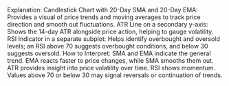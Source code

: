 Explanation:
Candlestick Chart with 20-Day SMA and 20-Day EMA:
Provides a visual of price trends and moving averages to track price direction and smooth out fluctuations.
ATR Line on a secondary y-axis:
Shows the 14-day ATR alongside price action, helping to gauge volatility.
RSI Indicator in a separate subplot:
Helps identify overbought and oversold levels; an RSI above 70 suggests overbought conditions, and below 30 suggests oversold.
How to Interpret:
SMA and EMA indicate the general trend. EMA reacts faster to price changes, while SMA smooths them out.
ATR provides insight into price volatility over time.
RSI shows momentum. Values above 70 or below 30 may signal reversals or continuation of trends.
